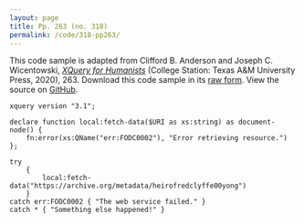 ```yaml
---
layout: page
title: Pp. 263 (no. 318)
permalink: /code/318-pp263/
---
```


This code sample is adapted from Clifford B. Anderson and Joseph C. Wicentowski, 
[_XQuery for Humanists_](/) (College Station: Texas A&M University Press, 2020), 263. 
Download this code sample in its [raw form](/code/318-pp263/318-pp263.xq).
View the source on [GitHub](https://github.com/coding4humanists/xquery4humanists/blob/release/code/318-pp263/318-pp263.xq).

```xquery
xquery version "3.1";

declare function local:fetch-data($URI as xs:string) as document-node() {
    fn:error(xs:QName("err:FODC0002"), "Error retrieving resource.")
};

try
    {
        local:fetch-data("https://archive.org/metadata/heirofredclyffe00yong")
    }
catch err:FODC0002 { "The web service failed." }
catch * { "Something else happened!" }
```  
